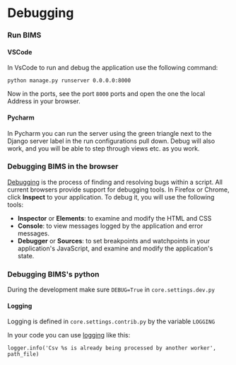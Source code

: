 # Debugging

### Run BIMS 
#### VSCode
In VsCode to run and debug the application use the following command:

`python manage.py runserver 0.0.0.0:8000`

Now in the ports, see the port `8000` ports and open the one the local Address in your browser.

#### Pycharm
In Pycharm you can run the server using the green triangle next to the Django server
label in the run configurations pull down. Debug will also work, and you will be
able to step through views etc. as you work.

### Debugging BIMS in the browser

 [Debugging](https://en.wikipedia.org/wiki/Debugging) is the process of finding and resolving bugs  within a script.
All current browsers provide support for debugging tools. In Firefox or Chrome, click **Inspect** to your application.
To debug it, you will use the following tools:

* **Inspector** or **Elements**: to examine and modify the HTML and CSS 
* **Console**: to view messages logged by the application and error messages. 
* **Debugger** or **Sources**: to set breakpoints and watchpoints in your application's JavaScript, and examine and modify the application's state.


### Debugging BIMS's python

During the development make sure `DEBUG=True` in `core.settings.dev.py`

#### Logging

Logging is defined in `core.settings.contrib.py` by the variable `LOGGING`

In your code you can use [logging](https://docs.python.org/3/library/logging.html) like this:

`logger.info('Csv %s is already being processed by another worker', path_file)`



